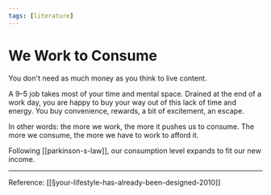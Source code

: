 ```yaml
---
tags: [literature]
---
```


# We Work to Consume

You don't need as much money as you think to live content. 

A 9–5 job takes most of your time and mental space. Drained at the end of a work day, you are happy to buy your way out of this lack of time and energy. You buy convenience, rewards, a bit of excitement, an escape.

In other words: the more we work, the more it pushes us to consume. The more we consume, the more we have to work to afford it.

Following [[parkinson-s-law]], our consumption level expands to fit our new income.

---
Reference: [[§your-lifestyle-has-already-been-designed-2010]]